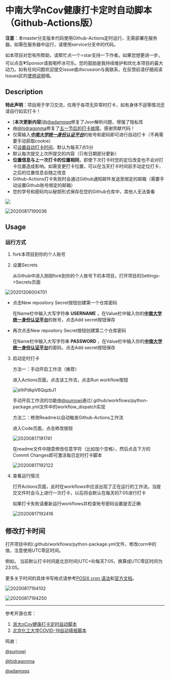 # 中南大学nCov健康打卡定时自动脚本（Github-Actions版）

**注意**：本master分支版本代码使用Github-Actions定时运行，无需部署在服务器。如需在服务器中运行，请使用service分支中的代码。

如本项目对您有所帮助，请帮忙点一个⭐star支持一下作者。如果您想更进一步，可以点击💗Sponsor请我喝杯冰可乐。您的鼓励是我持续维护和优化本项目的最大动力。如有任何问题欢迎提交issue或discussion与我联系，在反馈前请仔细阅读Issues区的[使用说明](https://github.com/lxy764139720/Auto_Attendance/issues/13)哦。

## Description

**特此声明**：项目用于学习交流，仅用于各项无异常时打卡，如有身体不适等情况还请自行如实打卡！

* [**本次更新内容**]由[@adamqqq](https://github.com/adamqqqplay)修复了Json解析问题，增强了隐私性
* 由[@hidragonma](https://github.com/hidragonma)修复了[五一节后的打卡故障](https://github.com/hidragonma)，感谢贡献代码！
* 仅需输入[***中南大学统一身份认证平台***](http://ca.csu.edu.cn/authserver/login)的账号和密码即可进行自动打卡（不再需要手动获取cookie）
* 可[设置自动打卡时间](#dksj)，默认为每天7点5分
* 默认每次提交上次所提交的内容（只有日期部分更新）
* **位置信息与上一次打卡的位置相同**，即使下次打卡时您的定位改变也不会对打卡位置造成影响。如需变更打卡位置，可以在当天打卡时间前手动定位打卡，之后的位置信息会随之改变
* Github-Actions打卡失败时会通过Github通知邮件发送至绑定的邮箱（需要手动设置Github账号绑定的邮箱）
* 您的学号和密码均以秘钥形式保存在您的Github仓库中，其他人无法查看

![](https://i.loli.net/2020/12/06/qG5X4pUNYyTDaCz.png)

![20200817190036](https://i.loli.net/2020/12/06/e5zZgs6BFDN3IUA.png)

## Usage

### 运行方式

1. fork本项目到你的个人账号
   
2. 设置Secrets

    从Github中进入刚刚fork到你的个人账号下的本项目，打开项目的Settings->Secrets页面
    

![20201206004701](https://i.loli.net/2020/12/06/cegmk76uprEvHU5.png)

* 点击New repository Secret按钮创建第一个仓库密码

  在Name栏中输入大写字符串 **USERNAME** ，在Value栏中输入你的[**中南大学统一身份认证平台**](http://ca.csu.edu.cn/authserver/login)的账号，点击Add secret按钮保存

* 再次点击New repository Secret按钮创建第二个仓库密码

  在Name栏中输入大写字符串 **PASSWORD** ，在Value栏中输入你的[**中南大学统一身份认证平台**](http://ca.csu.edu.cn/authserver/login)的密码，点击Add secret按钮保存

3. 启动定时打卡

    方法一：手动开启工作流（推荐）

    进入Actions页面，点击该工作流，点击Run workflow按钮

    ![eIhPdkpV6QqzbJ1](https://i.loli.net/2020/12/06/eIhPdkpV6QqzbJ1.png)

    手动开启工作流的功能由[@sumowi](https://github.com/sumowi)通过/.github/workflows/python-package.yml文件中的workflow_dispatch实现

    方法二：修改Readme以自动触发Github-Actions工作流

    进入Code页面，点击修改按钮

    ![20200817191741](https://i.loli.net/2020/12/06/DHy13dsNSxrchVz.png)

    在readme文件中随意修改任意字符（比如加个空格），然后点击下方的Commit Changes即可激活每日定时打卡脚本

    ![20200817192122](https://i.loli.net/2020/12/06/1W6x2wIBOTCVl7K.png)

4. 查看运行情况

    打开Actions页面，此时在workflows中应该出现了正在运行的工作流。当提交文件时会马上进行一次打卡，以后将会默认在每天的7:05进行打卡

    如果打卡失败请重新运行workflows并检查账号密码设置是否正确
    
    ![20200817192416](https://i.loli.net/2020/12/06/P31tu5einhLpArk.png)

## <span id="dksj">修改打卡时间</span>

打开项目中的/.github/workflows/python-package.yml文件，修改corn中的值，注意使用UTC零区时间。

例如， 当前默认打卡时间是北京时间(UTC+8)每天7:05，换算成UTC零区时间为23:05。

更多关于时间的具体书写格式请参考[POSIX cron 语法](https://crontab.guru/)和[官方文档](https://docs.github.com/cn/actions/reference/events-that-trigger-workflows#)。

![20200817194102](https://i.loli.net/2020/12/06/zqXQvYCJwfrN3Pc.png)

![20200817194250](https://i.loli.net/2020/12/06/oRjts1Yy5NV9TI8.png)

---
参考开源仓库：

1. [浙大nCov健康打卡定时自动脚本](https://github.com/Tishacy/ZJU-nCov-Hitcarder)
2. [北京化工大学COVID-19自动填报脚本](https://github.com/W0n9/BUCT_nCoV_Report)

鸣谢：

[@sumowi](https://github.com/sumowi)

[@hidragonma](https://github.com/hidragonma)

[@adamqqq](https://github.com/adamqqqplay)
